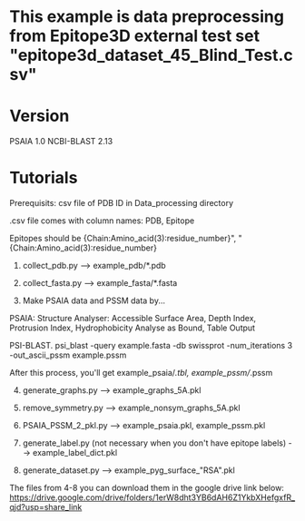 This example is data preprocessing from Epitope3D external test set "epitope3d_dataset_45_Blind_Test.csv"
=============================

Version
=============================
PSAIA 1.0
NCBI-BLAST 2.13

Tutorials 
=============================
Prerequisits: csv file of PDB ID in Data_processing directory 

.csv file comes with column names: PDB, Epitope

Epitopes should be {Chain:Amino_acid(3):residue_number}", "{Chain:Amino_acid(3):residue_number}

1. collect_pdb.py --> example_pdb/*.pdb

2. collect_fasta.py --> example_fasta/*.fasta

3. Make PSAIA data and PSSM data by... 

PSAIA: Structure Analyser: Accessible Surface Area, Depth Index, Protrusion Index, Hydrophobicity 
Analyse as Bound, Table Output

PSI-BLAST. psi_blast -query example.fasta -db swissprot -num_iterations 3 -out_ascii_pssm example.pssm 

After this process, you'll get example_psaia/*.tbl, example_pssm/*.pssm

4. generate_graphs.py --> example_graphs_5A.pkl

5. remove_symmetry.py --> example_nonsym_graphs_5A.pkl

6. PSAIA_PSSM_2_pkl.py  --> example_psaia.pkl, example_pssm.pkl

7. generate_label.py  (not necessary when you don't have epitope labels) --> example_label_dict.pkl

8. generate_dataset.py --> example_pyg_surface_"RSA".pkl


The files from 4-8 you can download them in the google drive link below:
https://drive.google.com/drive/folders/1erW8dht3YB6dAH6Z1YkbXHefgxfR_qjd?usp=share_link
